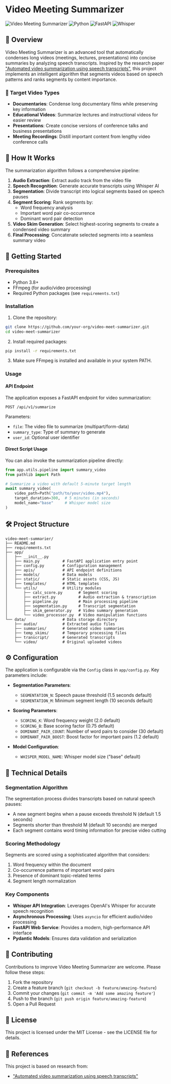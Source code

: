 # Video Meeting Summarizer

![Video Meeting Summarizer](https://img.shields.io/badge/Status-In%20Development-yellow)
![Python](https://img.shields.io/badge/Python-3.8+-blue)
![FastAPI](https://img.shields.io/badge/FastAPI-0.95.0+-green)
![Whisper](https://img.shields.io/badge/Whisper-AI-purple)

## 📑 Overview

Video Meeting Summarizer is an advanced tool that automatically condenses long videos (meetings, lectures, presentations) into concise summaries by analyzing speech transcripts. Inspired by the research paper ["Automated video summarization using speech transcripts"](https://scispace.com/pdf/automated-video-summarization-using-speech-transcripts-51swqrqbg4.pdf), this project implements an intelligent algorithm that segments videos based on speech patterns and ranks segments by content importance.

### 🎯 Target Video Types

- **Documentaries**: Condense long documentary films while preserving key information
- **Educational Videos**: Summarize lectures and instructional videos for easier review
- **Presentations**: Create concise versions of conference talks and business presentations
- **Meeting Recordings**: Distill important content from lengthy video conference calls

## 🧠 How It Works

The summarization algorithm follows a comprehensive pipeline:

1. **Audio Extraction**: Extract audio track from the video file
2. **Speech Recognition**: Generate accurate transcripts using Whisper AI
3. **Segmentation**: Divide transcript into logical segments based on speech pauses
4. **Segment Scoring**: Rank segments by:
   - Word frequency analysis
   - Important word pair co-occurrence
   - Dominant word pair detection
5. **Video Skim Generation**: Select highest-scoring segments to create a condensed video summary
6. **Final Processing**: Concatenate selected segments into a seamless summary video

## 🚀 Getting Started

### Prerequisites

- Python 3.8+
- FFmpeg (for audio/video processing)
- Required Python packages (see `requirements.txt`)

### Installation

1. Clone the repository:
```bash
git clone https://github.com/your-org/video-meet-summarizer.git
cd video-meet-summarizer
```

2. Install required packages:
```bash
pip install -r requirements.txt
```

3. Make sure FFmpeg is installed and available in your system PATH.

### Usage

#### API Endpoint

The application exposes a FastAPI endpoint for video summarization:

```
POST /api/v1/summarize
```

Parameters:
- `file`: The video file to summarize (multipart/form-data)
- `summary_type`: Type of summary to generate
- `user_id`: Optional user identifier

#### Direct Script Usage

You can also invoke the summarization pipeline directly:

```python
from app.utils.pipeline import summary_video
from pathlib import Path

# Summarize a video with default 5-minute target length
await summary_video(
    video_path=Path("path/to/your/video.mp4"),
    target_duration=300,  # 5 minutes (in seconds)
    model_name="base"     # Whisper model size
)
```

## 🛠️ Project Structure

```
video-meet-summarier/
├── README.md
├── requirements.txt
├── app/
│   ├── __init__.py
│   ├── main.py          # FastAPI application entry point
│   ├── config.py        # Configuration management
│   ├── apis/            # API endpoint definitions
│   ├── models/          # Data models
│   ├── static/          # Static assets (CSS, JS)
│   ├── templates/       # HTML templates
│   └── utils/           # Utility modules
│       ├── calc_score.py       # Segment scoring
│       ├── extract.py          # Audio extraction & transcription
│       ├── pipeline.py         # Main processing pipeline
│       ├── segmentation.py     # Transcript segmentation
│       ├── skim_generator.py   # Video summary generation
│       └── video_processor.py  # Video manipulation functions
└── data/                # Data storage directory
    ├── audio/           # Extracted audio files
    ├── summaries/       # Generated video summaries
    ├── temp_skims/      # Temporary processing files
    ├── transcript/      # Generated transcripts
    └── video/           # Original uploaded videos
```

## ⚙️ Configuration

The application is configurable via the `Config` class in `app/config.py`. Key parameters include:

- **Segmentation Parameters**:
  - `SEGMENTATION_N`: Speech pause threshold (1.5 seconds default)
  - `SEGMENTATION_M`: Minimum segment length (10 seconds default)

- **Scoring Parameters**:
  - `SCORING_K`: Word frequency weight (2.0 default)
  - `SCORING_B`: Base scoring factor (0.75 default)
  - `DOMINANT_PAIR_COUNT`: Number of word pairs to consider (30 default)
  - `DOMINANT_PAIR_BOOST`: Boost factor for important pairs (1.2 default)

- **Model Configuration**:
  - `WHISPER_MODEL_NAME`: Whisper model size ("base" default)

## 🔬 Technical Details

### Segmentation Algorithm

The segmentation process divides transcripts based on natural speech pauses:
- A new segment begins when a pause exceeds threshold N (default 1.5 seconds)
- Segments shorter than threshold M (default 10 seconds) are merged
- Each segment contains word timing information for precise video cutting

### Scoring Methodology

Segments are scored using a sophisticated algorithm that considers:
1. Word frequency within the document
2. Co-occurrence patterns of important word pairs
3. Presence of dominant topic-related terms
4. Segment length normalization

### Key Components

- **Whisper API Integration**: Leverages OpenAI's Whisper for accurate speech recognition
- **Asynchronous Processing**: Uses `asyncio` for efficient audio/video processing
- **FastAPI Web Service**: Provides a modern, high-performance API interface
- **Pydantic Models**: Ensures data validation and serialization

## 🤝 Contributing

Contributions to improve Video Meeting Summarizer are welcome. Please follow these steps:

1. Fork the repository
2. Create a feature branch (`git checkout -b feature/amazing-feature`)
3. Commit your changes (`git commit -m 'Add some amazing feature'`)
4. Push to the branch (`git push origin feature/amazing-feature`)
5. Open a Pull Request

## 📄 License

This project is licensed under the MIT License - see the LICENSE file for details.

## 🔗 References

This project is based on research from:
- ["Automated video summarization using speech transcripts"](https://scispace.com/pdf/automated-video-summarization-using-speech-transcripts-51swqrqbg4.pdf)